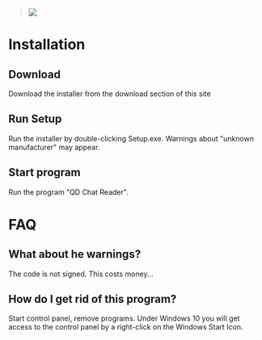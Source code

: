 >![](Install_1537086) 
# Installation
## Download
Download the installer from the download section of this site
## Run Setup 
Run the installer by double-clicking Setup.exe. 
Warnings about "unknown manufacturer" may appear. 
## Start program
Run the program "QD Chat Reader".

# FAQ
## What about he warnings?
The code is not signed. This costs money...
## How do I get rid of this program?
Start control panel, remove programs.
Under Windows 10 you will get access to the control panel by a right-click on the Windows Start Icon.